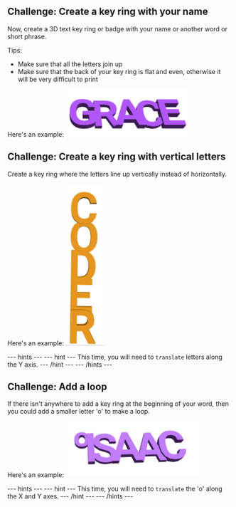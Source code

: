 ## Challenge: Create a key ring with your name

Now, create a 3D text key ring or badge with your name or another word or short phrase. 

Tips:
+ Make sure that all the letters join up
+ Make sure that the back of your key ring is flat and even, otherwise it will be very difficult to print

Here's an example:
![screenshot](images/coder-grace.png)

## Challenge: Create a key ring with vertical letters

Create a key ring where the letters line up vertically instead of horizontally. 

Here's an example:
![screenshot](images/coder-vertical.png)
	
--- hints ---
--- hint ---
This time, you will need to `translate` letters along the Y axis. 
--- /hint ---
--- /hints ---

## Challenge: Add a loop

If there isn't anywhere to add a key ring at the beginning of your word, then you could add a smaller letter 'o' to make a loop. 

Here's an example:
![screenshot](images/coder-loop.png)

--- hints ---
--- hint ---
This time, you will need to `translate` the 'o' along the X and Y axes. 
--- /hint ---
--- /hints ---

